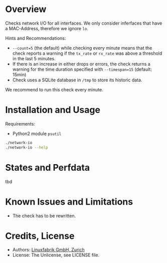 # Overview

Checks network I/O for all interfaces. We only consider inferfaces that have a MAC-Address, therefore we ignore `lo`.

Hints and Recommendations:
* `--count=5` (the default) while checking every minute means that the check reports a warning if the `tx_rate` or `rx_rate` was above a threshold in the last 5 minutes.
* If there is an increase in either drops or errors, the check returns a warning for the time duration specified with `--timespan=15` (default: 15min)
* Check uses a SQLite database in `/tmp` to store its historic data.

We recommend to run this check every minute.


# Installation and Usage

Requirements:
* Python2 module `psutil`

```bash
./network-io
./network-io --help
```


# States and Perfdata

tbd


# Known Issues and Limitations

* The check has to be rewritten.


# Credits, License

* Authors: [Linuxfabrik GmbH, Zurich](https://www.linuxfabrik.ch)
* License: The Unlicense, see LICENSE file.
